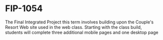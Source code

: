 # FIP-1054
The Final Integrated Project this term involves building upon the Couple's Resort Web site  used in the web class. Starting with the class build, students will complete three additional mobile pages and one desktop page

